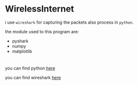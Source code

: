 # WirelessInternet

i use `wireshark` for capturing the packets also process in `python`.  

the module used to this program are:
- pyshark
- numpy
- matplotlib
#

 you can find python [here](https://www.python.org)  

 you can find wireshark [here](https://www.wireshark.org)

